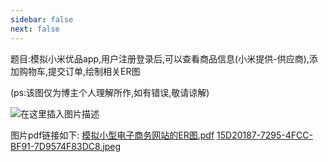 ```yaml
---
sidebar: false
next: false
---
```

<BlogInfo/>






题目:模拟小米优品app,用户注册登录后,可以查看商品信息(小米提供-供应商),添加购物车,提交订单,绘制相关ER图

(ps:该图仅为博主个人理解所作,如有错误,敬请谅解)

![在这里插入图片描述](https://img-blog.csdnimg.cn/84d9d0e22b1143c99a77683d3acb0ea0.png?x-oss-process=image/watermark,type_ZHJvaWRzYW5zZmFsbGJhY2s,shadow_50,text_Q1NETiBAbGl0dGxl5Lqu772e,size_20,color_FFFFFF,t_70,g_se,x_16#pic_center)



图片pdf链接如下:
[模拟小型电子商务网站的ER图.pdf](../media/file/2021/09/03/模拟小型电子商务网站的ER图.pdf)
[15D20187-7295-4FCC-BF91-7D9574F83DC8.jpeg](../media/file/2021/09/08/15D20187-7295-4FCC-BF91-7D9574F83DC8.jpeg)








<ActionBox />
        
<style>#top-box {margin-top:0.5rem!important;}</style>